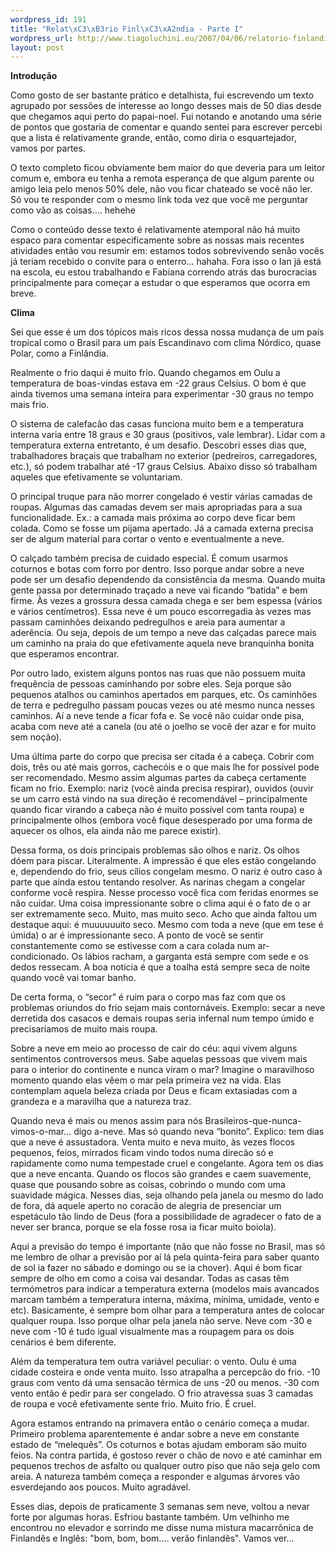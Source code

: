```yaml
--- 
wordpress_id: 191
title: "Relat\xC3\xB3rio Finl\xC3\xA2ndia - Parte I"
wordpress_url: http://www.tiagoluchini.eu/2007/04/06/relatorio-finlandia-parte-i/
layout: post
---
```

<span style="font-weight: bold">Introdução</span>

Como gosto de ser bastante prático e detalhista, fui escrevendo um texto agrupado por sessões de interesse ao longo desses mais de 50 dias desde que chegamos aqui perto do papai-noel. Fui notando e anotando uma série de pontos que gostaria de comentar e quando sentei para escrever percebi que a lista é relativamente grande, então, como diria o esquartejador, vamos por partes.

O texto completo ficou obviamente bem maior do que deveria para um leitor comum e, embora eu tenha a remota esperança de que algum parente ou amigo leia pelo menos 50% dele, não vou ficar chateado se você não ler. Só vou te responder com o mesmo link toda vez que você me perguntar como vão as coisas.... hehehe

Como o conteúdo desse texto é relativamente atemporal não há muito espaco para comentar especificamente sobre as nossas mais recentes atividades então vou resumir em: estamos todos sobrevivendo senão vocês já teriam recebido o convite para o enterro... hahaha. Fora isso o Ian já está na escola, eu estou trabalhando e Fabiana correndo atrás das burocracias principalmente para começar a estudar o que esperamos que ocorra em breve.

<strong>Clima</strong>

Sei que esse é um dos tópicos mais ricos dessa nossa mudança de um país tropical como o Brasil para um país Escandinavo com clima Nórdico, quase Polar, como a Finlândia.

Realmente o frio daqui é muito frio. Quando chegamos em Oulu a temperatura de boas-vindas estava em -22 graus Celsius. O bom é que ainda tivemos uma semana inteira para experimentar -30 graus no tempo mais frio.

O sistema de calefacão das casas funciona muito bem e a temperatura interna varia entre 18 graus e 30 graus (positivos, vale lembrar). Lidar com a temperatura externa entretanto, é um desafio. Descobri esses dias que, trabalhadores braçais que trabalham no exterior (pedreiros, carregadores, etc.), só podem trabalhar até -17 graus Celsius. Abaixo disso só trabalham aqueles que efetivamente se voluntariam.

O principal truque para não morrer congelado é vestir várias camadas de roupas. Algumas das camadas devem ser mais apropriadas para a sua funcionalidade. Ex.: a camada mais próxima ao corpo deve ficar bem colada. Como se fosse um pijama apertado. Já a camada externa precisa ser de algum material para cortar o vento e eventualmente a neve.

O calçado também precisa de cuidado especial. É comum usarmos coturnos e botas com forro por dentro. Isso porque andar sobre a neve pode ser um desafio dependendo da consistência da mesma. Quando muita gente passa por determinado traçado a neve vai ficando “batida” e bem firme. Às vezes a grossura dessa camada chega e ser bem espessa (vários e vários centímetros). Essa neve é um pouco escorregadia às vezes mas passam caminhões deixando pedregulhos e areia para aumentar a aderência. Ou seja, depois de um tempo a neve das calçadas parece mais um caminho na praia do que efetivamente aquela neve branquinha bonita que esperamos encontrar.

Por outro lado, existem alguns pontos nas ruas que não possuem muita frequência de pessoas caminhando por sobre eles. Seja porque são pequenos atalhos ou caminhos apertados em parques, etc. Os caminhões de terra e pedregulho passam poucas vezes ou até mesmo nunca nesses caminhos. Aí a neve tende a ficar fofa e. Se você não cuidar onde pisa, acaba com neve até a canela (ou até o joelho se você der azar e for muito sem noção).

Uma última parte do corpo que precisa ser citada é a cabeça. Cobrir com dois, três ou até mais gorros, cachecóis e o que mais lhe for possível pode ser recomendado. Mesmo assim algumas partes da cabeça certamente ficam no frio. Exemplo: nariz (você ainda precisa respirar), ouvidos (ouvir se um carro está vindo na sua direção é recomendável – principalmente quando ficar virando a cabeça não é muito possível com tanta roupa) e principalmente olhos (embora você fique desesperado por uma forma de aquecer os olhos, ela ainda não me parece existir).

Dessa forma, os dois principais problemas são olhos e nariz. Os olhos dóem para piscar. Literalmente. A impressão é que eles estão congelando e, dependendo do frio, seus cílios congelam mesmo. O nariz é outro caso à parte que ainda estou tentando resolver. As narinas chegam a congelar conforme você respira. Nesse processo você fica com feridas enormes se não cuidar.
Uma coisa impressionante sobre o clima aqui é o fato de o ar ser extremamente seco. Muito, mas muito seco. Acho que ainda faltou um destaque aqui: é muuuuuuito seco. Mesmo com toda a neve (que em tese é úmida) o ar é impressionante seco. A ponto de você se sentir constantemente como se estivesse com a cara colada num ar-condicionado. Os lábios racham, a garganta está sempre com sede e os dedos ressecam. A boa notícia é que a toalha está sempre seca de noite quando você vai tomar banho.

De certa forma, o “secor” é ruim para o corpo mas faz com que os problemas oriundos do frio sejam mais contornáveis. Exemplo: secar a neve derretida dos casacos e demais roupas seria infernal num tempo úmido e precisaríamos de muito mais roupa.

Sobre a neve em meio ao processo de cair do céu: aqui vivem alguns sentimentos controversos meus. Sabe aquelas pessoas que vivem mais para o interior do continente e nunca viram o mar? Imagine o maravilhoso momento quando elas vêem o mar pela primeira vez na vida. Elas contemplam aquela beleza criada por Deus e ficam extasiadas com a grandeza e a maravilha que a natureza traz.

Quando neva é mais ou menos assim para nós Brasileiros-que-nunca-vimos-o-mar... digo a-neve. Mas só quando neva “bonito”. Explico: tem dias que a neve é assustadora. Venta muito e neva muito, às vezes flocos pequenos, feios, mirrados ficam vindo todos numa direcão só e rapidamente como numa tempestade cruel e congelante. Agora tem os dias que a neve encanta. Quando os flocos são grandes e caem suavemente, quase que pousando sobre as coisas, cobrindo o mundo com uma suavidade mágica. Nesses dias, seja olhando pela janela ou mesmo do lado de fora, dá aquele aperto no coracão de alegria de presenciar um espetáculo tão lindo de Deus (fora a possibilidade de agradecer o fato de a never ser branca, porque se ela fosse rosa ia ficar muito boiola).

Aqui a previsão do tempo é importante (não que não fosse no Brasil, mas só me lembro de olhar a previsão por aí lá pela quinta-feira para saber quanto de sol ia fazer no sábado e domingo ou se ia chover). Aqui é bom ficar sempre de olho em como a coisa vai desandar. Todas as casas têm termómetros para indicar a temperatura externa (modelos mais avancados marcam também a temperatura interna, máxima, mínima, umidade, vento e etc). Basicamente, é sempre bom olhar para a temperatura antes de colocar qualquer roupa. Isso porque olhar pela janela não serve. Neve com -30 e neve com -10 é tudo igual visualmente mas a roupagem para os dois cenários é bem diferente.

Além da temperatura tem outra variável peculiar: o vento. Oulu é uma cidade costeira e onde venta muito. Isso atrapalha  a percepcão do frio. -10 graus com vento dá uma sensacão térmica de uns -20 ou menos. -30 com vento então é pedir para ser congelado. O frio atravessa suas 3 camadas de roupa e você efetivamente sente frio. Muito frio. É cruel.

Agora estamos entrando na primavera então o cenário começa a mudar. Primeiro problema aparentemente é andar sobre a neve em constante estado de “melequês”. Os coturnos e botas ajudam emboram são muito feios. Na contra partida, é gostoso rever o chão de novo e até caminhar em pequenos trechos de asfalto ou qualquer outro piso que não seja gelo com areia. A natureza também começa a responder e algumas árvores vão esverdejando aos poucos. Muito agradável.

Esses dias, depois de praticamente 3 semanas sem neve, voltou a nevar forte por algumas horas. Esfriou bastante também. Um velhinho me encontrou no elevador e sorrindo me disse numa mistura macarrônica de Finlandês e Inglês: "bom, bom, bom.... verão finlandês". Vamos ver...

